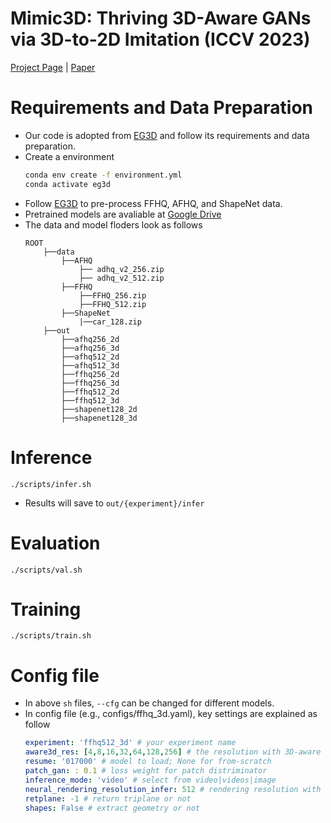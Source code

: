 # Mimic3D: Thriving 3D-Aware GANs via 3D-to-2D Imitation (ICCV 2023)

[Project Page](https://seanchenxy.github.io/Mimic3DWeb/) | [Paper](https://arxiv.org/abs/2303.09036) 

# Requirements and Data Preparation
+ Our code is adopted from [EG3D](https://github.com/NVlabs/eg3d) and follow its requirements and data preparation.
+ Create a environment
    ```bash
    conda env create -f environment.yml
    conda activate eg3d
    ```
+ Follow [EG3D](https://github.com/NVlabs/eg3d/tree/main/dataset_preprocessing) to pre-process FFHQ, AFHQ, and ShapeNet data.
+ Pretrained models are avaliable at [Google Drive](https://drive.google.com/drive/folders/1zu9PUD2TvPuc-zTU1hK8q8GnnxcUdZxj?usp=sharing)
+ The data and model floders look as follows
    ```
    ROOT
        ├──data
            ├──AFHQ
                ├── adhq_v2_256.zip
                ├── adhq_v2_512.zip
            ├──FFHQ
                ├──FFHQ_256.zip
                ├──FFHQ_512.zip
            ├──ShapeNet
                |──car_128.zip
        ├──out
            ├──afhq256_2d
            ├──afhq256_3d
            ├──afhq512_2d
            ├──afhq512_3d
            ├──ffhq256_2d
            ├──ffhq256_3d
            ├──ffhq512_2d
            ├──ffhq512_3d
            ├──shapenet128_2d
            ├──shapenet128_3d
    ```
# Inference
```
./scripts/infer.sh
```
+ Results will save to `out/{experiment}/infer`


# Evaluation 
```
./scripts/val.sh
```

# Training 
```
./scripts/train.sh
```

# Config file
+ In above `sh` files, `--cfg` can be changed for different models.
+ In config file (e.g., configs/ffhq_3d.yaml), key settings are explained as follow
    ```yaml
    experiment: 'ffhq512_3d' # your experiment name
    aware3d_res: [4,8,16,32,64,128,256] # the resolution with 3D-aware conv
    resume: '017000' # model to load; None for from-scratch
    patch_gan: : 0.1 # loss weight for patch distriminator
    inference_mode: 'video' # select from video|videos|image
    neural_rendering_resolution_infer: 512 # rendering resolution with radiance field
    retplane: -1 # return triplane or not
    shapes: False # extract geometry or not
    ```
